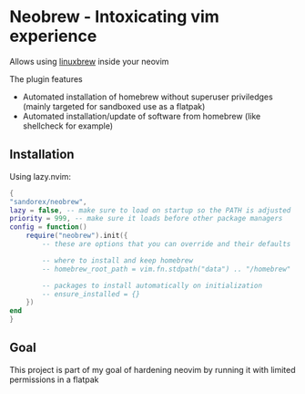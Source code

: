 # Neobrew - Intoxicating vim experience
Allows using [linuxbrew](https://docs.brew.sh/Homebrew-on-Linux) inside your neovim

The plugin features
- Automated installation of homebrew without superuser priviledges (mainly targeted for sandboxed use as a flatpak)
- Automated installation/update of software from homebrew (like shellcheck for example)

## Installation
Using lazy.nvim:
```lua
{
"sandorex/neobrew",
lazy = false, -- make sure to load on startup so the PATH is adjusted
priority = 999, -- make sure it loads before other package managers
config = function()
    require("neobrew").init({
        -- these are options that you can override and their defaults

        -- where to install and keep homebrew
        -- homebrew_root_path = vim.fn.stdpath("data") .. "/homebrew"

        -- packages to install automatically on initialization
        -- ensure_installed = {}
    })
end
}
```

## Goal
This project is part of my goal of hardening neovim by running it with limited permissions in a flatpak

